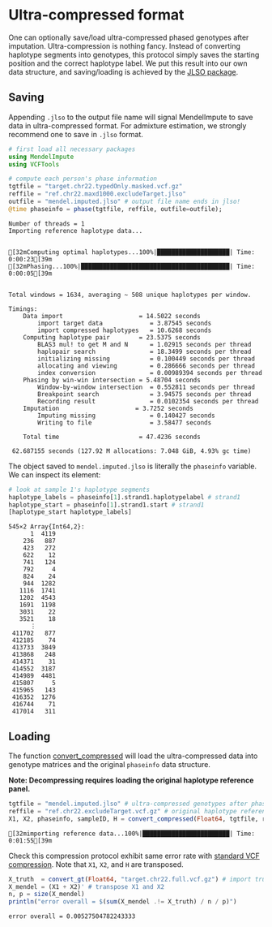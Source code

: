 
# Ultra-compressed format

One can optionally save/load ultra-compressed phased genotypes after imputation. Ultra-compression is nothing fancy. Instead of converting haplotype segments into genotypes, this protocol simply saves the starting position and the correct haplotype label. We put this result into our own data structure, and saving/loading is achieved by the [JLSO package](https://github.com/invenia/JLSO.jl). 

## Saving

Appending `.jlso` to the output file name will signal MendelImpute to save data in ultra-compressed format. For admixture estimation, we strongly recommend one to save in `.jlso` format.


```julia
# first load all necessary packages
using MendelImpute
using VCFTools

# compute each person's phase information
tgtfile = "target.chr22.typedOnly.masked.vcf.gz"
reffile = "ref.chr22.maxd1000.excludeTarget.jlso"
outfile = "mendel.imputed.jlso" # output file name ends in jlso!
@time phaseinfo = phase(tgtfile, reffile, outfile=outfile);
```

    Number of threads = 1
    Importing reference haplotype data...


    [32mComputing optimal haplotypes...100%|████████████████████| Time: 0:00:23[39m
    [32mPhasing...100%|█████████████████████████████████████████| Time: 0:00:05[39m


    Total windows = 1634, averaging ~ 508 unique haplotypes per window.
    
    Timings: 
        Data import                     = 14.5022 seconds
            import target data             = 3.87545 seconds
            import compressed haplotypes   = 10.6268 seconds
        Computing haplotype pair        = 23.5375 seconds
            BLAS3 mul! to get M and N      = 1.02915 seconds per thread
            haplopair search               = 18.3499 seconds per thread
            initializing missing           = 0.100449 seconds per thread
            allocating and viewing         = 0.286666 seconds per thread
            index conversion               = 0.00989394 seconds per thread
        Phasing by win-win intersection = 5.48704 seconds
            Window-by-window intersection  = 0.552811 seconds per thread
            Breakpoint search              = 3.94575 seconds per thread
            Recording result               = 0.0102354 seconds per thread
        Imputation                     = 3.7252 seconds
            Imputing missing               = 0.140427 seconds
            Writing to file                = 3.58477 seconds
    
        Total time                      = 47.4236 seconds
    
     62.687155 seconds (127.92 M allocations: 7.048 GiB, 4.93% gc time)


The object saved to `mendel.imputed.jlso` is literally the `phaseinfo` variable. We can inspect its element:


```julia
# look at sample 1's haplotype segments
haplotype_labels = phaseinfo[1].strand1.haplotypelabel # strand1
haplotype_start = phaseinfo[1].strand1.start # strand1
[haplotype_start haplotype_labels]
```




    545×2 Array{Int64,2}:
          1  4119
        236   887
        423   272
        622    12
        741   124
        792     4
        824    24
        944  1282
       1116  1741
       1202  4543
       1691  1198
       3031    22
       3521    18
          ⋮  
     411702   877
     412185    74
     413733  3849
     413868   248
     414371    31
     414552  3187
     414989  4481
     415807     5
     415965   143
     416352  1276
     416744    71
     417014   311



## Loading

The function [convert_compressed](https://OpenMendel.github.io/MendelImpute.jl/dev/man/api/#MendelImpute.convert_compressed) will load the ultra-compressed data into genotype matrices and the original `phaseinfo` data structure. 

**Note: Decompressing requires loading the original haplotype reference panel.** 


```julia
tgtfile = "mendel.imputed.jlso" # ultra-compressed genotypes after phasing & imputation
reffile = "ref.chr22.excludeTarget.vcf.gz" # original haplotype reference file
X1, X2, phaseinfo, sampleID, H = convert_compressed(Float64, tgtfile, reffile);
```

    [32mimporting reference data...100%|████████████████████████| Time: 0:01:55[39m


Check this compression protocol exhibit same error rate with [standard VCF compression](https://OpenMendel.github.io/MendelImpute.jl/dev/man/Phasing+and+Imputation/#Step-4:-%28only-for-simulated-data%29-check-imputation-accuracy). Note that `X1`, `X2`, and `H` are transposed. 


```julia
X_truth  = convert_gt(Float64, "target.chr22.full.vcf.gz") # import true genotypes
X_mendel = (X1 + X2)' # transpose X1 and X2
n, p = size(X_mendel)
println("error overall = $(sum(X_mendel .!= X_truth) / n / p)")
```

    error overall = 0.00527504782243333

